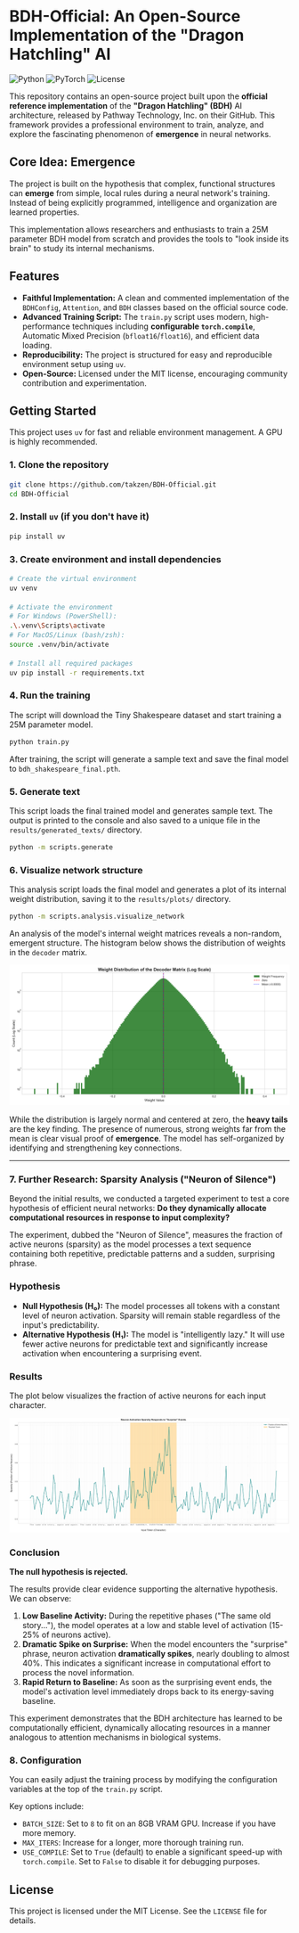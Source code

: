 # BDH-Official: An Open-Source Implementation of the "Dragon Hatchling" AI

![Python](https://img.shields.io/badge/Python-3.8%2B-blue.svg)
![PyTorch](https://img.shields.io/badge/PyTorch-2.0%2B-orange.svg)
![License](https://img.shields.io/badge/License-MIT-green.svg)

This repository contains an open-source project built upon the **official reference implementation** of the **"Dragon Hatchling" (BDH)** AI architecture, released by Pathway Technology, Inc. on their GitHub. This framework provides a professional environment to train, analyze, and explore the fascinating phenomenon of **emergence** in neural networks.

## Core Idea: Emergence

The project is built on the hypothesis that complex, functional structures can **emerge** from simple, local rules during a neural network's training. Instead of being explicitly programmed, intelligence and organization are learned properties.

This implementation allows researchers and enthusiasts to train a 25M parameter BDH model from scratch and provides the tools to "look inside its brain" to study its internal mechanisms.

## Features

-   **Faithful Implementation:** A clean and commented implementation of the `BDHConfig`, `Attention`, and `BDH` classes based on the official source code.
-   **Advanced Training Script:** The `train.py` script uses modern, high-performance techniques including **configurable `torch.compile`**, Automatic Mixed Precision (`bfloat16`/`float16`), and efficient data loading.
-   **Reproducibility:** The project is structured for easy and reproducible environment setup using `uv`.
-   **Open-Source:** Licensed under the MIT license, encouraging community contribution and experimentation.

## Getting Started

This project uses `uv` for fast and reliable environment management. A GPU is highly recommended.

### 1. Clone the repository
```bash
git clone https://github.com/takzen/BDH-Official.git
cd BDH-Official
```

### 2. Install `uv` (if you don't have it)
```bash
pip install uv
```

### 3. Create environment and install dependencies
```bash
# Create the virtual environment
uv venv

# Activate the environment
# For Windows (PowerShell):
.\.venv\Scripts\activate
# For MacOS/Linux (bash/zsh):
source .venv/bin/activate

# Install all required packages
uv pip install -r requirements.txt
```

### 4. Run the training
The script will download the Tiny Shakespeare dataset and start training a 25M parameter model.
```bash
python train.py
```
After training, the script will generate a sample text and save the final model to `bdh_shakespeare_final.pth`.

### 5. Generate text
This script loads the final trained model and generates sample text. The output is printed to the console and also saved to a unique file in the `results/generated_texts/` directory.
```bash
python -m scripts.generate
```

### 6. Visualize network structure
This analysis script loads the final model and generates a plot of its internal weight distribution, saving it to the `results/plots/` directory.
```bash
python -m scripts.analysis.visualize_network
```

An analysis of the model's internal weight matrices reveals a non-random, emergent structure. The histogram below shows the distribution of weights in the `decoder` matrix.

![Weight Distribution of the Trained Model](images/network_weights_bdh_shakespeare_final.png)

While the distribution is largely normal and centered at zero, the **heavy tails** are the key finding. The presence of numerous, strong weights far from the mean is clear visual proof of **emergence**. The model has self-organized by identifying and strengthening key connections.

---

### 7. Further Research: Sparsity Analysis ("Neuron of Silence")

Beyond the initial results, we conducted a targeted experiment to test a core hypothesis of efficient neural networks: **Do they dynamically allocate computational resources in response to input complexity?**

The experiment, dubbed the "Neuron of Silence", measures the fraction of active neurons (sparsity) as the model processes a text sequence containing both repetitive, predictable patterns and a sudden, surprising phrase.

### Hypothesis

-   **Null Hypothesis (H₀):** The model processes all tokens with a constant level of neuron activation. Sparsity will remain stable regardless of the input's predictability.
-   **Alternative Hypothesis (H₁):** The model is "intelligently lazy." It will use fewer active neurons for predictable text and significantly increase activation when encountering a surprising event.

### Results

The plot below visualizes the fraction of active neurons for each input character.

![Sparsity Analysis Plot](results/plots/sparsity_analysis_final.png)

### Conclusion

**The null hypothesis is rejected.**

The results provide clear evidence supporting the alternative hypothesis. We can observe:
1.  **Low Baseline Activity:** During the repetitive phases ("The same old story..."), the model operates at a low and stable level of activation (15-25% of neurons active).
2.  **Dramatic Spike on Surprise:** When the model encounters the "surprise" phrase, neuron activation **dramatically spikes**, nearly doubling to almost 40%. This indicates a significant increase in computational effort to process the novel information.
3.  **Rapid Return to Baseline:** As soon as the surprising event ends, the model's activation level immediately drops back to its energy-saving baseline.

This experiment demonstrates that the BDH architecture has learned to be computationally efficient, dynamically allocating resources in a manner analogous to attention mechanisms in biological systems.


### 8. Configuration

You can easily adjust the training process by modifying the configuration variables at the top of the `train.py` script.

Key options include:
-   `BATCH_SIZE`: Set to `8` to fit on an 8GB VRAM GPU. Increase if you have more memory.
-   `MAX_ITERS`: Increase for a longer, more thorough training run.
-   `USE_COMPILE`: Set to `True` (default) to enable a significant speed-up with `torch.compile`. Set to `False` to disable it for debugging purposes.

## License
This project is licensed under the MIT License. See the `LICENSE` file for details.